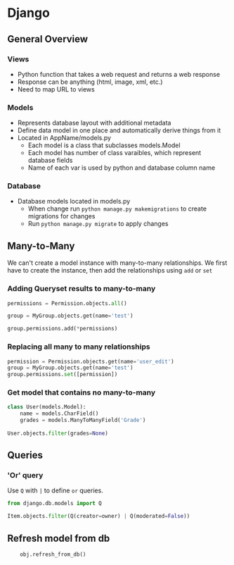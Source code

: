 # Django

## General Overview

### Views

- Python function that takes a web request and returns a web response
- Response can be anything (html, image, xml, etc.)
- Need to map URL to views

### Models

- Represents database layout with additional metadata
- Define data model in one place and automatically derive things from it
- Located in AppName/models.py
    - Each model is a class that subclasses models.Model
    - Each model has number of class varaibles, which represent database fields
    - Name of each var is used by python and database column name


### Database

- Database models located in models.py
    - When change run `python manage.py makemigrations` to create migrations for changes
    - Run `python manage.py migrate` to apply changes

## Many-to-Many
We can't create a model instance with many-to-many relationships. We first have to create the instance, then add the relationships using `add` or `set`

### Adding Queryset results to many-to-many
```python
permissions = Permission.objects.all()

group = MyGroup.objects.get(name='test')

group.permissions.add(*permissions)
```

### Replacing all many to many relationships
```python
permission = Permission.objects.get(name='user_edit')
group = MyGroup.objects.get(name='test')
group.permissions.set([permission])
```
### Get model that contains no many-to-many
```python
class User(models.Model):
    name = models.CharField()
    grades = models.ManyToManyField('Grade')
    
User.objects.filter(grades=None)
```

## Queries
### 'Or' query
Use `Q` with `|` to define `or` queries.
```python
from django.db.models import Q

Item.objects.filter(Q(creator=owner) | Q(moderated=False))
```

## Refresh model from db
```python
    obj.refresh_from_db()
```
